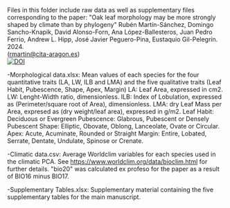 Files in this folder include raw data as well as supplementary files corresponding to the paper: "Oak leaf morphology may be more strongly shaped by climate than by phylogeny" Rubén Martín-Sánchez, Domingo Sancho-Knapik, David Alonso-Forn, Ana López-Ballesteros, Juan Pedro Ferrio, Andrew L. Hipp, José Javier Peguero-Pina, Eustaquio Gil-Pelegrín. 2024.  
(rmartin@cita-aragon.es)  
[![DOI](https://zenodo.org/badge/748085940.svg)](https://zenodo.org/doi/10.5281/zenodo.10633924)

-Morphological data.xlsx: Mean values of each species for the four quantitative traits (LA, LW, ILB and LMA) and the five qualitative traits (Leaf Habit, Pubescence, Shape, Apex, Margin)
LA: Leaf Area, expressed in cm2.
LW: Lenght-Width ratio, dimensionless.
ILB: Index of Lobulation, expressed as (Perimeter/square root of Area), dimensionless.
LMA: dry Leaf Mass per Area, expresed as (dry weight/leaf area), expressed in g/m2.
Leaf Habit: Deciduous or Evergreen
Pubescence: Glabrous, Pubescent or Densely Pubescent
Shape: Elliptic, Obovate, Oblong, Lanceolate, Ovate or Circular. 
Apex: Acute, Acuminate, Rounded or Straight
Margin: Entire, Lobated, Serrate, Dentate, Undulate, Spinose or Crenate.

-Climatic data.csv: Average Worldclim variables for each species used in the climatic PCA. See https://www.worldclim.org/data/bioclim.html for further details. "bio20" was calculated ex profeso for the paper as a result of BIO16 minus BIO17. 

-Supplementary Tables.xlsx: Supplementary material containing the five supplementary tables for the main manuscript.
